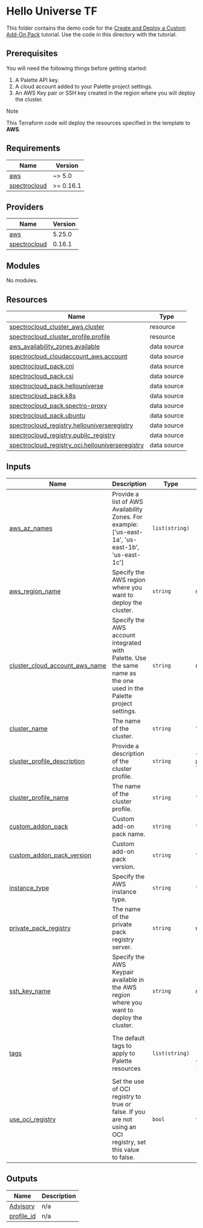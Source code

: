 # Hello Universe TF

This folder contains the demo code for the [Create and Deploy a Custom Add-On Pack](https://docs.spectrocloud.com/registries-and-packs/create-pack) tutorial.
Use the code in this directory with the tutorial. 

## Prerequisites
You will need the following things before getting started:
1. A Palette API key.
2. A cloud account added to your Palette project settings. 
3. An AWS Key pair or SSH key created in the region where you will deploy the cluster.

> [!NOTE]
> This Terraform code will deploy the resources specified in the template to **AWS**.


## Requirements

| Name | Version |
|------|---------|
| <a name="requirement_aws"></a> [aws](#requirement\_aws) | ~> 5.0 |
| <a name="requirement_spectrocloud"></a> [spectrocloud](#requirement\_spectrocloud) | >= 0.16.1 |

## Providers

| Name | Version |
|------|---------|
| <a name="provider_aws"></a> [aws](#provider\_aws) | 5.25.0 |
| <a name="provider_spectrocloud"></a> [spectrocloud](#provider\_spectrocloud) | 0.16.1 |

## Modules

No modules.

## Resources

| Name | Type |
|------|------|
| [spectrocloud_cluster_aws.cluster](https://registry.terraform.io/providers/spectrocloud/spectrocloud/latest/docs/resources/cluster_aws) | resource |
| [spectrocloud_cluster_profile.profile](https://registry.terraform.io/providers/spectrocloud/spectrocloud/latest/docs/resources/cluster_profile) | resource |
| [aws_availability_zones.available](https://registry.terraform.io/providers/hashicorp/aws/latest/docs/data-sources/availability_zones) | data source |
| [spectrocloud_cloudaccount_aws.account](https://registry.terraform.io/providers/spectrocloud/spectrocloud/latest/docs/data-sources/cloudaccount_aws) | data source |
| [spectrocloud_pack.cni](https://registry.terraform.io/providers/spectrocloud/spectrocloud/latest/docs/data-sources/pack) | data source |
| [spectrocloud_pack.csi](https://registry.terraform.io/providers/spectrocloud/spectrocloud/latest/docs/data-sources/pack) | data source |
| [spectrocloud_pack.hellouniverse](https://registry.terraform.io/providers/spectrocloud/spectrocloud/latest/docs/data-sources/pack) | data source |
| [spectrocloud_pack.k8s](https://registry.terraform.io/providers/spectrocloud/spectrocloud/latest/docs/data-sources/pack) | data source |
| [spectrocloud_pack.spectro-proxy](https://registry.terraform.io/providers/spectrocloud/spectrocloud/latest/docs/data-sources/pack) | data source |
| [spectrocloud_pack.ubuntu](https://registry.terraform.io/providers/spectrocloud/spectrocloud/latest/docs/data-sources/pack) | data source |
| [spectrocloud_registry.hellouniverseregistry](https://registry.terraform.io/providers/spectrocloud/spectrocloud/latest/docs/data-sources/registry) | data source |
| [spectrocloud_registry.public_registry](https://registry.terraform.io/providers/spectrocloud/spectrocloud/latest/docs/data-sources/registry) | data source |
| [spectrocloud_registry_oci.hellouniverseregistry](https://registry.terraform.io/providers/spectrocloud/spectrocloud/latest/docs/data-sources/registry_oci) | data source |

## Inputs

| Name | Description | Type | Default | Required |
|------|-------------|------|---------|:--------:|
| <a name="input_aws_az_names"></a> [aws\_az\_names](#input\_aws\_az\_names) | Provide a list of AWS Availability Zones. For example: ['us-east-1a', 'us-east-1b', 'us-east-1c'] | `list(string)` | `[]` | no |
| <a name="input_aws_region_name"></a> [aws\_region\_name](#input\_aws\_region\_name) | Specify the AWS region where you want to deploy the cluster. | `string` | n/a | yes |
| <a name="input_cluster_cloud_account_aws_name"></a> [cluster\_cloud\_account\_aws\_name](#input\_cluster\_cloud\_account\_aws\_name) | Specify the AWS account integrated with Palette. Use the same name as the one used in the Palette project settings. | `string` | n/a | yes |
| <a name="input_cluster_name"></a> [cluster\_name](#input\_cluster\_name) | The name of the cluster. | `string` | `"pack-tutorial-cluster"` | no |
| <a name="input_cluster_profile_description"></a> [cluster\_profile\_description](#input\_cluster\_profile\_description) | Provide a description of the cluster profile. | `string` | `"My cluster profile as part of the packs tutorial."` | no |
| <a name="input_cluster_profile_name"></a> [cluster\_profile\_name](#input\_cluster\_profile\_name) | The name of the cluster profile. | `string` | `"pack-tutorial-profile"` | no |
| <a name="input_custom_addon_pack"></a> [custom\_addon\_pack](#input\_custom\_addon\_pack) | Custom add-on pack name. | `string` | `"hellouniverse"` | no |
| <a name="input_custom_addon_pack_version"></a> [custom\_addon\_pack\_version](#input\_custom\_addon\_pack\_version) | Custom add-on pack version. | `string` | `"1.0.0"` | no |
| <a name="input_instance_type"></a> [instance\_type](#input\_instance\_type) | Specify the AWS instance type. | `string` | `"m4.xlarge"` | no |
| <a name="input_private_pack_registry"></a> [private\_pack\_registry](#input\_private\_pack\_registry) | The name of the private pack registry server. | `string` | n/a | yes |
| <a name="input_ssh_key_name"></a> [ssh\_key\_name](#input\_ssh\_key\_name) | Specify the AWS Keypair available in the AWS region where you want to deploy the cluster. | `string` | n/a | yes |
| <a name="input_tags"></a> [tags](#input\_tags) | The default tags to apply to Palette resources | `list(string)` | <pre>[<br>  "spectro-cloud-education",<br>  "app:hello-universe",<br>  "terraform_managed:true"<br>]</pre> | no |
| <a name="input_use_oci_registry"></a> [use\_oci\_registry](#input\_use\_oci\_registry) | Set the use of OCI registry to true or false. If you are not using an OCI registry, set this value to false. | `bool` | `true` | no |

## Outputs

| Name | Description |
|------|-------------|
| <a name="output_Advisory"></a> [Advisory](#output\_Advisory) | n/a |
| <a name="output_profile_id"></a> [profile\_id](#output\_profile\_id) | n/a |
